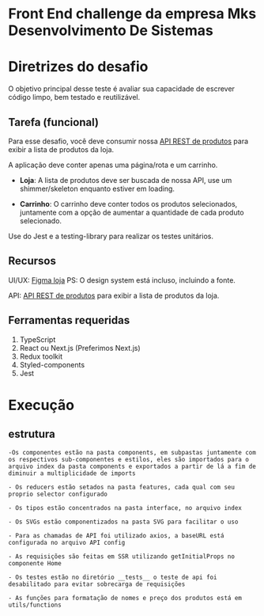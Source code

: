 # Front End challenge da empresa Mks Desenvolvimento De Sistemas

Diretrizes do desafio
===========================

O objetivo principal desse teste é avaliar sua capacidade de escrever código limpo, bem testado e reutilizável.

Tarefa (funcional)
---------------

Para esse desafio, você deve consumir nossa [API REST de produtos](https://mks-challenge-api-frontend.herokuapp.com/api-docs/) para exibir a lista de produtos da loja.

A aplicação deve conter apenas uma página/rota e um carrinho.

- <b>Loja</b>: A lista de produtos deve ser buscada de nossa API, use um shimmer/skeleton enquanto estiver em loading.
 
- <b>Carrinho</b>: O carrinho deve conter todos os produtos selecionados, juntamente com a opção de aumentar a quantidade de cada produto selecionado.

Use do Jest e a testing-library para realizar os testes unitários.

Recursos
---------------

UI/UX: [Figma loja](https://www.figma.com/file/Z4z8osDbK1ET7cjNzFRMrK/MKS-Front-end-challenge?node-id=0%3A1) PS: O design system está incluso, incluindo a fonte.

API: [API REST de produtos](https://mks-challenge-api-frontend.herokuapp.com/api-docs/) para exibir a lista de produtos da loja.

Ferramentas requeridas
---------------

1. TypeScript
2. React ou Next.js (Preferimos Next.js)
3. Redux toolkit
4. Styled-components
5. Jest

# Execução

## estrutura

    -Os componentes estão na pasta components, em subpastas juntamente com os respectivos sub-componentes e estilos, eles são importados para o arquivo index da pasta components e exportados a partir de lá a fim de diminuir a multiplicidade de imports

    - Os reducers estão setados na pasta features, cada qual com seu proprio selector configurado

    - Os tipos estão concentrados na pasta interface, no arquivo index

    - Os SVGs estão componentizados na pasta SVG para facilitar o uso

    - Para as chamadas de API foi utilizado axios, a baseURL está configurada no arquivo API config

    - As requisições são feitas em SSR utilizando getInitialProps no componente Home

    - Os testes estão no diretório __tests__ o teste de api foi desabilitado para evitar sobrecarga de requisições

    - As funções para formatação de nomes e preço dos produtos está em utils/functions
